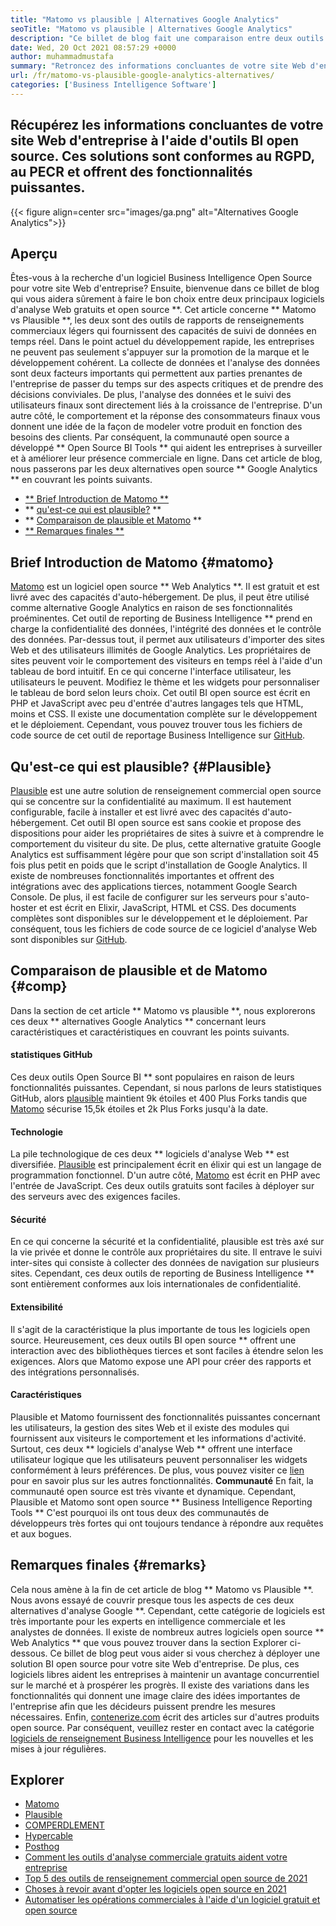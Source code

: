 ```yaml
---
title: "Matomo vs plausible | Alternatives Google Analytics" 
seoTitle: "Matomo vs plausible | Alternatives Google Analytics" 
description: "Ce billet de blog fait une comparaison entre deux outils BI open source qui sont considérés comme des alternatives Google Analytics. Les deux logiciels sont gratuits et auto-hébergés." 
date: Wed, 20 Oct 2021 08:57:29 +0000
author: muhammadmustafa
summary: "Retroncez des informations concluantes de votre site Web d'entreprise à l'aide d'outils BI open source. Ces solutions sont conformes au RGPD, au PECR et offrent des fonctionnalités puissantes." 
url: /fr/matomo-vs-plausible-google-analytics-alternatives/
categories: ['Business Intelligence Software']
---
```


## Récupérez les informations concluantes de votre site Web d'entreprise à l'aide d'outils BI open source. Ces solutions sont conformes au RGPD, au PECR et offrent des fonctionnalités puissantes.

{{< figure align=center src="images/ga.png" alt="Alternatives Google Analytics">}}


## Aperçu
Êtes-vous à la recherche d'un logiciel Business Intelligence Open Source pour votre site Web d'entreprise? Ensuite, bienvenue dans ce billet de blog qui vous aidera sûrement à faire le bon choix entre deux principaux logiciels d'analyse Web gratuits et open source **. Cet article concerne ** Matomo vs Plausible **, les deux sont des outils de rapports de renseignements commerciaux légers qui fournissent des capacités de suivi de données en temps réel. Dans le point actuel du développement rapide, les entreprises ne peuvent pas seulement s'appuyer sur la promotion de la marque et le développement cohérent. La collecte de données et l'analyse des données sont deux facteurs importants qui permettent aux parties prenantes de l'entreprise de passer du temps sur des aspects critiques et de prendre des décisions conviviales. De plus, l'analyse des données et le suivi des utilisateurs finaux sont directement liés à la croissance de l'entreprise.
D'un autre côté, le comportement et la réponse des consommateurs finaux vous donnent une idée de la façon de modeler votre produit en fonction des besoins des clients. Par conséquent, la communauté open source a développé ** Open Source BI Tools ** qui aident les entreprises à surveiller et à améliorer leur présence commerciale en ligne. Dans cet article de blog, nous passerons par les deux alternatives open source ** Google Analytics ** en couvrant les points suivants.
  * [** Brief Introduction de Matomo **][1]
  * ** [qu'est-ce qui est plausible?][2] **
  * ** [Comparaison de plausible et Matomo][3] **
  * [** Remarques finales **][4]

## Brief Introduction de Matomo {#matomo}
[Matomo][5] est un logiciel open source ** Web Analytics **. Il est gratuit et est livré avec des capacités d'auto-hébergement. De plus, il peut être utilisé comme alternative Google Analytics en raison de ses fonctionnalités proéminentes. Cet outil de reporting de Business Intelligence ** prend en charge la confidentialité des données, l'intégrité des données et le contrôle des données. Par-dessus tout, il permet aux utilisateurs d'importer des sites Web et des utilisateurs illimités de Google Analytics. Les propriétaires de sites peuvent voir le comportement des visiteurs en temps réel à l'aide d'un tableau de bord intuitif. En ce qui concerne l'interface utilisateur, les utilisateurs le peuvent. Modifiez le thème et les widgets pour personnaliser le tableau de bord selon leurs choix. Cet outil BI open source est écrit en PHP et JavaScript avec peu d'entrée d'autres langages tels que HTML, moins et CSS. Il existe une documentation complète sur le développement et le déploiement. Cependant, vous pouvez trouver tous les fichiers de code source de cet outil de reportage Business Intelligence sur [GitHub][6].

## Qu'est-ce qui est plausible? {#Plausible}
[Plausible][7] est une autre solution de renseignement commercial open source qui se concentre sur la confidentialité au maximum. Il est hautement configurable, facile à installer et est livré avec des capacités d'auto-hébergement. Cet outil BI open source est sans cookie et propose des dispositions pour aider les propriétaires de sites à suivre et à comprendre le comportement du visiteur du site. De plus, cette alternative gratuite Google Analytics est suffisamment légère pour que son script d'installation soit 45 fois plus petit en poids que le script d'installation de Google Analytics. Il existe de nombreuses fonctionnalités importantes et offrent des intégrations avec des applications tierces, notamment Google Search Console. De plus, il est facile de configurer sur les serveurs pour s'auto-hoster et est écrit en Elixir, JavaScript, HTML et CSS. Des documents complètes sont disponibles sur le développement et le déploiement. Par conséquent, tous les fichiers de code source de ce logiciel d'analyse Web sont disponibles sur [GitHub][8].

## Comparaison de plausible et de Matomo {#comp}
Dans la section de cet article ** Matomo vs plausible **, nous explorerons ces deux ** alternatives Google Analytics ** concernant leurs caractéristiques et caractéristiques en couvrant les points suivants.

#### statistiques GitHub
Ces deux outils Open Source BI ** sont populaires en raison de leurs fonctionnalités puissantes. Cependant, si nous parlons de leurs statistiques GitHub, alors [plausible][7] maintient 9k étoiles et 400 Plus Forks tandis que [Matomo][5] sécurise 15,5k étoiles et 2k Plus Forks jusqu'à la date.

#### Technologie
La pile technologique de ces deux ** logiciels d'analyse Web ** est diversifiée. [Plausible][7] est principalement écrit en élixir qui est un langage de programmation fonctionnel. D'un autre côté, [Matomo][5] est écrit en PHP avec l'entrée de JavaScript. Ces deux outils gratuits sont faciles à déployer sur des serveurs avec des exigences faciles.

#### Sécurité
En ce qui concerne la sécurité et la confidentialité, plausible est très axé sur la vie privée et donne le contrôle aux propriétaires du site. Il entrave le suivi inter-sites qui consiste à collecter des données de navigation sur plusieurs sites. Cependant, ces deux outils de reporting de Business Intelligence ** sont entièrement conformes aux lois internationales de confidentialité.

#### Extensibilité
Il s'agit de la caractéristique la plus importante de tous les logiciels open source. Heureusement, ces deux outils BI open source ** offrent une interaction avec des bibliothèques tierces et sont faciles à étendre selon les exigences. Alors que Matomo expose une API pour créer des rapports et des intégrations personnalisés.

#### Caractéristiques
Plausible et Matomo fournissent des fonctionnalités puissantes concernant les utilisateurs, la gestion des sites Web et il existe des modules qui fournissent aux visiteurs le comportement et les informations d'activité. Surtout, ces deux ** logiciels d'analyse Web ** offrent une interface utilisateur logique que les utilisateurs peuvent personnaliser les widgets conformément à leurs préférences. De plus, vous pouvez visiter ce [lien][9] pour en savoir plus sur les autres fonctionnalités.
**Communauté**
En fait, la communauté open source est très vivante et dynamique. Cependant, Plausible et Matomo sont open source ** Business Intelligence Reporting Tools ** C'est pourquoi ils ont tous deux des communautés de développeurs très fortes qui ont toujours tendance à répondre aux requêtes et aux bogues.

## Remarques finales {#remarks}
Cela nous amène à la fin de cet article de blog ** Matomo vs Plausible **. Nous avons essayé de couvrir presque tous les aspects de ces deux alternatives d'analyse Google **. Cependant, cette catégorie de logiciels est très importante pour les experts en intelligence commerciale et les analystes de données. Il existe de nombreux autres logiciels open source ** Web Analytics ** que vous pouvez trouver dans la section Explorer ci-dessous. Ce billet de blog peut vous aider si vous cherchez à déployer une solution BI open source pour votre site Web d'entreprise. De plus, ces logiciels libres aident les entreprises à maintenir un avantage concurrentiel sur le marché et à prospérer les progrès. Il existe des variations dans les fonctionnalités qui donnent une image claire des idées importantes de l'entreprise afin que les décideurs puissent prendre les mesures nécessaires.
Enfin, [contenerize.com][10] écrit des articles sur d'autres produits open source. Par conséquent, veuillez rester en contact avec la catégorie [logiciels de renseignement Business Intelligence][9] pour les nouvelles et les mises à jour régulières.

## Explorer
  * [Matomo][11]
  * [Plausible][12]
  * [COMPERDLEMENT][13]
  * [Hypercable][14]
  * [Posthog][15]
  * [Comment les outils d'analyse commerciale gratuits aident votre entreprise][16]
  * [Top 5 des outils de renseignement commercial open source de 2021][17]
  * [Choses à revoir avant d'opter les logiciels open source en 2021][18]
  * [Automatiser les opérations commerciales à l'aide d'un logiciel gratuit et open source][19]

  
[1]: #Matomo
[2]: #Plausible
[3]: #comp
[4]: #remarks
[5]: https://products.containerize.com/business-intelligence/matomo/
[6]: https://github.com/matomo-org/matomo
[7]: https://products.containerize.com/business-intelligence/plausible/
[8]: https://github.com/plausible/analytics
[9]: https://products.containerize.com/business-intelligence/
[10]: https://www.containerize.com/
[11]: https://products.containerize.com/business-intelligence/matomo
[12]: https://products.containerize.com/business-intelligence/plausible
[13]: https://products.containerize.com/business-intelligence/countly
[14]: https://products.containerize.com/business-intelligence/hypercable
[15]: https://products.containerize.com/business-intelligence/posthog
[16]: https://blog.containerize.com/2021/03/12/how-free-business-analytics-tools-assist-your-business/
[17]: https://blog.containerize.com/business-intelligence-software/top-5-open-source-business-intelligence-solutions-of-2021/
[18]: https://blog.containerize.com/cmdb-software/things-to-review-before-opting-open-source-software-in-2021/
[19]: https://blog.containerize.com/blogging/automate-business-operations-using-open-source-software/
